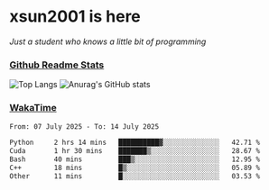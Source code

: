 # xsun2001 is here

*Just a student who knows a little bit of programming*

### [Github Readme Stats](https://github.com/anuraghazra/github-readme-stats)

![Top Langs](https://github-readme-stats.vercel.app/api/top-langs/?username=xsun2001&layout=compact&theme=radical) ![Anurag's GitHub stats](https://github-readme-stats.vercel.app/api?username=xsun2001&show_icons=true&theme=radical)

### [WakaTime](https://wakatime.com)

<!--START_SECTION:waka-->

```txt
From: 07 July 2025 - To: 14 July 2025

Python     2 hrs 14 mins   ██████████▓░░░░░░░░░░░░░░   42.71 %
Cuda       1 hr 30 mins    ███████▒░░░░░░░░░░░░░░░░░   28.67 %
Bash       40 mins         ███▒░░░░░░░░░░░░░░░░░░░░░   12.95 %
C++        18 mins         █▒░░░░░░░░░░░░░░░░░░░░░░░   05.89 %
Other      11 mins         █░░░░░░░░░░░░░░░░░░░░░░░░   03.53 %
```

<!--END_SECTION:waka-->
